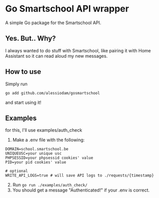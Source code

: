 # Go Smartschool API wrapper
A simple Go package for the Smartschool API.

## Yes. But.. Why?
I always wanted to do stuff with Smartschool, like pairing it with Home Assistant so it can read aloud my new messages.

## How to use

Simply run
```shell
go add github.com/alessiodam/gosmartschool
```
and start using it!


## Examples

for this, I'll use examples/auth_check

1. Make a .env file with the following:
```dotenv
DOMAIN=school.smartschool.be
UNIQUEUSC=your unique usc
PHPSESSID=your phpsessid cookies' value
PID=your pid cookies' value

# optional
WRITE_API_LOGS=true # will save API logs to ./requests/{timestamp}
```
2. Run `go run ./examples/auth_check/`
3. You should get a message "Authenticated!" if your .env is correct.
